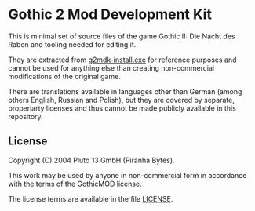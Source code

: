 # Gothic 2 Mod Development Kit

This is minimal set of source files of the game Gothic II: Die Nacht des Raben and tooling needed for editing it.

They are extracted from [g2mdk-install.exe](g2mdk-install.exe) for reference purposes and cannot be used for anything else than creating non-commercial modifications of the original game.

There are translations available in languages other than German (among others English, Russian and Polish), but they are covered by separate, properiarty licenses and thus cannot be made publicly available in this repository.

## License
Copyright (C) 2004 Pluto 13 GmbH (Piranha Bytes). 

This work may be used by anyone in non-commercial form in 
accordance with the terms of the GothicMOD license. 

The license terms are available in the file [LICENSE](LICENSE).

